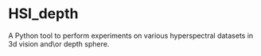 
# HSI_depth

A Python tool to perform  experiments on various hyperspectral datasets in 3d vision and\or depth sphere.
